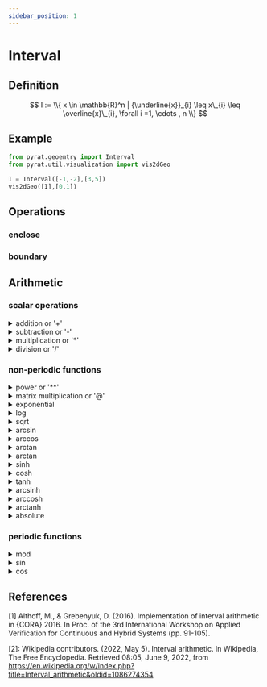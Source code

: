 ```yaml
---
sidebar_position: 1
---
```


# Interval

## Definition

$$
I := \\{ x \in \mathbb{R}^n | {\underline{x}}_{i} \leq x\_{i} \leq \overline{x}\_{i}, \forall i =1, \cdots , n \\}
$$

## Example

```python
from pyrat.geoemtry import Interval
from pyrat.util.visualization import vis2dGeo

I = Interval([-1,-2],[3,5])
vis2dGeo([I],[0,1])
```

## Operations

### enclose

### boundary

## Arithmetic

### scalar operations

<details>
<summary> addition or '+'</summary>

+ with another real number
  $$
  [x] + c = [\underline{x} + c, \overline{x} + c]
  $$
+ with another real vector
  $$
  [x] + C = [\underline{x} + C, \overline{x} + C]
  $$
+ with another interval
  $$
  [x] + [y] = [\underline{x} + \underline{y}, \overline{x} + \overline{y}]
  $$

</details>


<details>
<summary>subtraction or '-'</summary>

+ with another real number
  $$
  [x] - c = [\underline{x} - c, \overline{x} - c]
  $$
+ with another real vector
  $$
  [x] - C = [\underline{x} - C, \overline{x} - C]
  $$
+ with another interval
  $$
  [x] - [y] = [\underline{x} - \underline{y}, \overline{x} - \overline{y}]
  $$

</details>

<details>
<summary>multiplication or '*'</summary>

+ with another real number
  $$
  [x] \cdot c = [c \underline{x}, c \overline{x}]
  $$
+ with another real vector
  $$
  [x] \cdot C = [\min{(C \underline{x} , C \overline{x})},\max{(C \underline{x} ,C \overline{x})} ]
  $$
+ with another interval
  $$
  [x] \cdot [y] = [
  \min{(\underline{x} \underline{y}, \underline{x} \overline{y}, \overline{x} \underline{y}, \overline{x} \overline{y})},
  \max{(\underline{x} \underline{y}, \underline{x} \overline{y}, \overline{x} \underline{y}, \overline{x} \overline{y})}
  ]
  $$

</details>

<details>
<summary>division or '/'</summary>

+ with another real number
+ with another vector
+ with another interval
  $$
  [x]/[y] = [x] \cdot ([1]/[y]), [1]/[y] = 
  \\left\\{ 
  x \\\\
  $$

</details>

### non-periodic functions

<details>
<summary>power or '**'</summary>
</details>

<details>
<summary>matrix multiplication or '@'</summary>
</details>

<details>
<summary>exponential</summary>
</details>

<details>
<summary>log</summary>
</details>

<details>
<summary>sqrt</summary>
</details>

<details>
<summary>arcsin</summary>
</details>

<details>
<summary>arccos</summary>
</details>

<details>
<summary>arctan</summary>
</details>

<details>
<summary>arctan</summary>
</details>

<details>
<summary>sinh</summary>
</details>

<details>
<summary>cosh</summary>
</details>

<details>
<summary>tanh</summary>
</details>

<details>
<summary>arcsinh</summary>
</details>

<details>
<summary>arccosh</summary>
</details>

<details>
<summary>arctanh</summary>
</details>

<details>
<summary>absolute</summary>
</details>

### periodic functions

<details>
<summary>mod</summary>
</details>

<details>
<summary>sin</summary>
</details>

<details>
<summary>cos</summary>
</details>

## References

[1] Althoff, M., & Grebenyuk, D. (2016). Implementation of interval arithmetic in {CORA} 2016. In Proc. of the 3rd
International Workshop on Applied Verification for Continuous and Hybrid Systems (pp. 91-105).

[2]: Wikipedia contributors. (2022, May 5). Interval arithmetic. In Wikipedia, The Free Encyclopedia. Retrieved 08:05,
June 9, 2022, from https://en.wikipedia.org/w/index.php?title=Interval_arithmetic&oldid=1086274354


